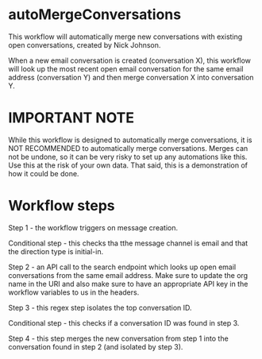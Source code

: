 # autoMergeConversations
This workflow will automatically merge new conversations with existing open conversations, created by Nick Johnson.

When a new email conversation is created (conversation X), this workflow will look up the most recent open email conversation for the same email address (conversation Y) and then merge conversation X into conversation Y. 

# IMPORTANT NOTE
While this workflow is designed to automatically merge conversations, it is NOT RECOMMENDED to automatically merge conversations. Merges can not be undone, so it can be very risky to set up any automations like this. Use this at the risk of your own data. That said, this is a demonstration of how it could be done.

# Workflow steps
Step 1 - the workflow triggers on message creation.

Conditional step - this checks tha tthe message channel is email and that the direction type is initial-in.

Step 2 - an API call to the search endpoint which looks up open email conversations from the same email address. Make sure to update the org name in the URI and also make sure to have an appropriate API key in the workflow variables to us in the headers.

Step 3 - this regex step isolates the top conversation ID.

Conditional step - this checks if a conversation ID was found in step 3.

Step 4 - this step merges the new conversation from step 1 into the conversation found in step 2 (and isolated by step 3).

